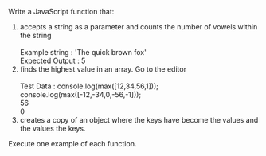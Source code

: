 Write a JavaScript function that:
<ol>
<li>
accepts a string as a parameter and counts the number of vowels within the string<br><br>
Example string : 'The quick brown fox' <br>
Expected Output : 5
</li>
<li>
finds the highest value in an array. Go to the editor<br><br>
Test Data :
console.log(max([12,34,56,1]));<br>
console.log(max([-12,-34,0,-56,-1]));<br>
56<br>
0
</li>
<li>
creates a copy of an object where the keys have become the values and the values the keys.
</li>
</ol>
Execute one example of each function.